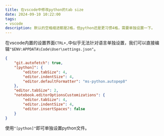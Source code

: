 ```yaml
---
title: 在vscode中修改python的tab size
date: 2024-09-10 10:22:00
tags:
- vscode
description: 默认的空格缩进都是2格，但python还是更习惯4格，需要单独设置一下。
---
```


在vscode内置的设置界面`CTRL+,`中似乎无法针对语言单独设置，我们可以直接编辑`"$ENV:APPDATA\Code\User\settings.json"`。

```json
{
    "git.autofetch": true,
    "[python]": {
        "editor.tabSize": 4,
        "editor.indentSize": 4,
        "editor.defaultFormatter": "ms-python.autopep8"
    },
    "editor.tabSize": 2,
    "notebook.editorOptionsCustomizations": {
        "editor.tabSize": 4,
        "editor.indentSize": 4,
        "editor.insertSpaces": false
    }
}
```

使用`"[python]"`即可单独设置python文件。
